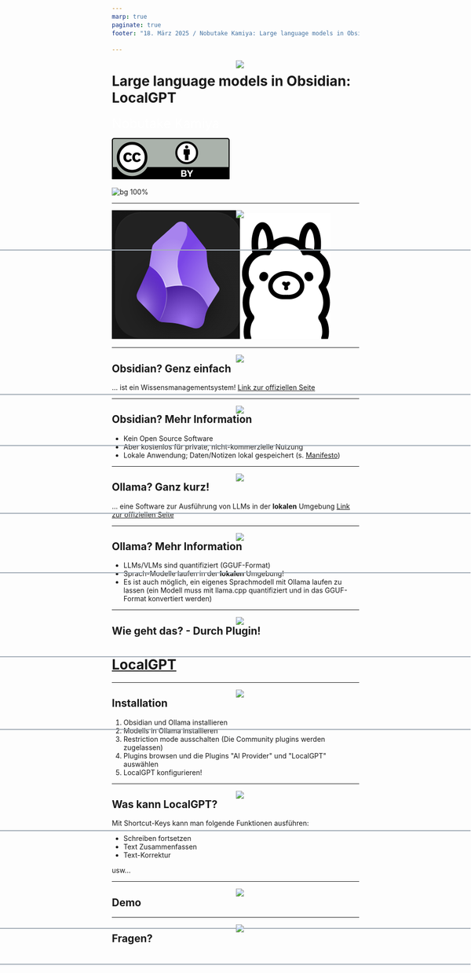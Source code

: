 ```yaml
---
marp: true
paginate: true
footer: "18. März 2025 / Nobutake Kamiya: Large language models in Obsidian: LocalGPT"

---
```

<style>
@import 'default';
/* Bootstrap */
@import url('https://cdn.jsdelivr.net/npm/bootstrap@5.0.2/dist/css/bootstrap.min.css');
@import url('https://fonts.googleapis.com/css2?family=Kosugi&family=Roboto+Mono&display=swap');

:root {
  --theme-yellow: #FEDE00;
  --theme-red: #DC6027;
  --theme-blue: #0028A5;
  --theme-grey: #A3ADB7;
}
header {
  width: 100%;
  height: 80px;
  position: absolute;
  left: -1px;
}
.header_2nd {
  border-bottom: 2px solid var(--theme-grey);
}
.img_links {
  position: relative;
  left: 20px;
}
.img_rechts {
  position: relative;
  left: 800px;
}
section h1 {
  font-size: 2.65rem;
  color: white;
}
section h2 {
    color: var(--theme-blue);
}
.text_white {
    font-size: 1.65rem;
    color: white;
}
.bg_grey {
    position: relative;
    left: -80px;
    width: 1600px;
    height: 520px;
    background-color: var(--theme-grey);
    text-indent: 100px;
    line-height: 200px;
}

</style>
<header>
<img src="../uni_img/header_links.png" height=80% class="img_links"/>
<img src="../uni_img/header_rechts.svg" class="img_rechts"/>
</header>

# Large language models in Obsidian: LocalGPT
<div class="text_white">
Nobutake Kamiya</div>

![width:100px](./img/by.svg)

![bg 100%](../uni_img/hintergrund_1page.jpg)

---

<header class="header_2nd">
<img src="../uni_img/header_links.png" height=80% class="img_links"/>
<img src="../uni_img/header_rechts.svg" class="img_rechts"/>
</header>

![bg width:300px](./img/obsidian.png)
![bg width:250px](./img/ollama.png)



---

<header class="header_2nd">
<img src="../uni_img/header_links.png" height=80% class="img_links"/>
<img src="../uni_img/header_rechts.svg" class="img_rechts"/>
</header>

## Obsidian? Genz einfach
... ist ein Wissensmanagementsystem!
[Link zur offiziellen Seite](https://obsidian.md/)

---


<header class="header_2nd">
<img src="../uni_img/header_links.png" height=80% class="img_links"/>
<img src="../uni_img/header_rechts.svg" class="img_rechts"/>
</header>

## Obsidian? Mehr Information
- Kein Open Source Software
- Aber kostenlos für private, nicht-kommerzielle Nutzung 
- Lokale Anwendung; Daten/Notizen lokal gespeichert (s. [Manifesto](https://obsidian.md/about))

---

<header class="header_2nd">
<img src="../uni_img/header_links.png" height=80% class="img_links"/>
<img src="../uni_img/header_rechts.svg" class="img_rechts"/>
</header>

## Ollama? Ganz kurz!
... eine Software zur Ausführung von LLMs in der __lokalen__ Umgebung
[Link zur offiziellen Seite](https://ollama.com/)

---
<header class="header_2nd">
<img src="../uni_img/header_links.png" height=80% class="img_links"/>
<img src="../uni_img/header_rechts.svg" class="img_rechts"/>
</header>

## Ollama? Mehr Information
- LLMs/VLMs sind quantifiziert (GGUF-Format)
- Sprach-Modelle laufen in der __lokalen__ Umgebung!
- Es ist auch möglich, ein eigenes Sprachmodell mit Ollama laufen zu lassen (ein Modell muss mit llama.cpp quantifiziert und in das GGUF-Format konvertiert werden)

---

<header class="header_2nd">
<img src="../uni_img/header_links.png" height=80% class="img_links"/>
<img src="../uni_img/header_rechts.svg" class="img_rechts"/>
</header>

## Wie geht das? - Durch Plugin!

# [__LocalGPT__](https://forum.obsidian.md/t/local-gpt-plugin-with-ollama-and-openai-like-providers/73466)

---

<header class="header_2nd">
<img src="../uni_img/header_links.png" height=80% class="img_links"/>
<img src="../uni_img/header_rechts.svg" class="img_rechts"/>
</header>

## Installation
1. Obsidian und Ollama installieren
1. Modells in Ollama installieren
1. Restriction mode ausschalten (Die Community plugins werden zugelassen)
1. Plugins browsen und die Plugins "AI Provider" und "LocalGPT" auswählen
1. LocalGPT konfigurieren!

---

<header class="header_2nd">
<img src="../uni_img/header_links.png" height=80% class="img_links"/>
<img src="../uni_img/header_rechts.svg" class="img_rechts"/>
</header>

## Was kann LocalGPT?

Mit Shortcut-Keys kann man folgende Funktionen ausführen:

- Schreiben fortsetzen
- Text Zusammenfassen
- Text-Korrektur


usw...

---

<header class="header_2nd">
<img src="../uni_img/header_links.png" height=80% class="img_links"/>
<img src="../uni_img/header_rechts.svg" class="img_rechts"/>
</header>

## Demo

---

<header class="header_2nd">
<img src="../uni_img/header_links.png" height=80% class="img_links"/>
<img src="../uni_img/header_rechts.svg" class="img_rechts"/>
</header>

## Fragen?


